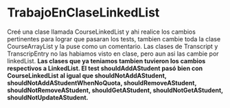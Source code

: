 # TrabajoEnClaseLinkedList
Creé una clase llamada CourseLinkedList y ahi realice los cambios pertinentes para lograr que pasaran los tests, tambien cambie toda la clase CourseArrayList y la puse como un comentario.
Las clases de Transcript y TranscripEntry no las habiamos visto en clase, pero aun asi las cambie por linkedList.
**Las clases que ya teniamos tambien tuvieron los cambios respectivos a LinkedList.
El test shouldAddAStudent pasó bien con CourseLinkedList al igual que shouldNotAddAStudent, shouldNotAddAStudentWhenNoQuota, shouldRemoveAStudent, shouldNotRemoveAStudent, shouldGetAStudent, shouldNotGetAStudent, shouldNotUpdateAStudent.**
